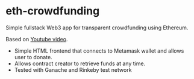 # eth-crowdfunding
Simple fullstack Web3 app for transparent crowdfunding using Ethereum.   

Based on [Youtube video](https://www.youtube.com/watch?v=gyMwXuJrbJQ).

- Simple HTML frontend that connects to Metamask wallet and allows user to donate.
- Allows contract creator to retrieve funds at any time.
- Tested with Ganache and Rinkeby test network
